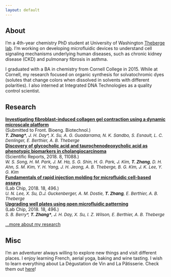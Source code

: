 ```yaml
---
layout: default
---
```


## About

I’m a 4th-year chemistry PhD student at University of Washington [Theberge lab](https://depts.washington.edu/bcmelab/). I’m working on developing microfluidic devices to understand cell signaling mechanisms underlying human diseases, such as chronic kidney disease (CKD) and pulmonary fibrosis in asthma.

I graduated with a BA in chemistry from Cornell College in 2015. While at Cornell, my research focused on organic synthesis for solvatochromic dyes (solutes that change colors when dissolved in solvents with different polarities). I also interned at Integrated DNA Technologies as a quality control scientist.

## Research

<div class="research-hd">
	<text style="font-weight: bold;"><a href="https://www.biorxiv.org/content/10.1101/628230v1">Investigating fibroblast-induced collagen gel contraction using a dynamic microscale platform</a></text>
	<div>(Submitted to Front. Bioeng. Biotechnol.)</div>
	<div style="font-size: 10pt;font-style: italic;"><text style="font-weight: bold;">T. Zhang*</text>, J. H. Day*, X. Su, A. G. Guadarrama, N. K. Sandbo, S. Esnault, L. C. Denlinger, E. Berthier, A. B. Theberge</div>
</div>

<div class="research-hd">
	<text style="font-weight: bold;"><a href="https://www.nature.com/articles/s41598-018-29445-z">Discovery of glycocholic acid and taurochenodeoxycholic acid as phenotypic biomarkers in cholangiocarcinoma</a></text>
	<div>(Scientific Reports, 2018. 8, 11088.)</div>
	<div style="font-size: 10pt;font-style: italic;">W. S. Song, H. M. Park, J. M. Ha, S. G. Shin, H. G. Park, J. Kim, <text style="font-weight: bold;">T. Zhang</text>, D. H. Ahn, S. M. Kim, Y. H. Yang, J. H. Jeong, A. B. Theberge, B. G. Kim, J. K. Lee, Y. G. Kim</div>
</div>

<div class="research-hd">
	<text style="font-weight: bold;"><a href="https://pubs.rsc.org/en/content/articlelanding/2018/lc/c7lc01052d#!divAbstract">Fundamentals of rapid injection molding for microfluidic cell-based assays</a></text>
	<div>(Lab Chip, 2018. 18, 496.)</div>
	<div style="font-size: 10pt;font-style: italic;">U. N. Lee, X. Su, D.J. Guckenberger, A. M. Dostie, <text style="font-weight: bold;">T. Zhang</text>, E. Berthier, A. B. Theberge</div>
</div>

<div class="research-hd">
	<text style="font-weight: bold;"><a href="https://pubs.rsc.org/en/content/articlelanding/2017/lc/c7lc00878c#!divAbstract">Upgrading well plates using open microfluidic patterning</a></text>
	<div>(Lab Chip, 2018. 18, 496.)</div>
	<div style="font-size: 10pt;font-style: italic;">S. B. Berry*, <text style="font-weight: bold;">T. Zhang*</text>, J. H. Day, X. Su, I. Z. Wilson, E. Berthier, A. B. Theberge</div>
</div>

[...more about my research](./research.html)

## Misc

I’m an adventurer always willing to explore new things and visit different places. I enjoy learning French, aerial yoga, baking and wine tasting. I wish to learn everything about La Dégustation de Vin and La Pâtisserie. Check them out [here](./research.html)!